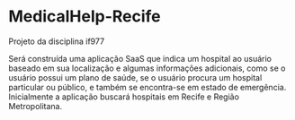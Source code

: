 # MedicalHelp-Recife
Projeto da disciplina if977

Será construída uma aplicação SaaS que indica um hospital ao usuário baseado em sua localização e algumas informações adicionais, como se o usuário possui um plano de saúde, se o usuário procura um hospital particular ou público, e também se encontra-se em estado de emergência. Inicialmente a aplicação buscará hospitais em Recife e Região Metropolitana.

